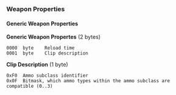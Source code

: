 ### Weapon Properties

#### Generic Weapon Properties

**Generic Weapon Propertes** (2 bytes)

    0000  byte    Reload time
    0001  byte    Clip description


**Clip Description** (1 byte)

    0xF0  Ammo subclass identifier
    0x0F  Bitmask, which ammo types within the ammo subclass are compatible (0..3)

